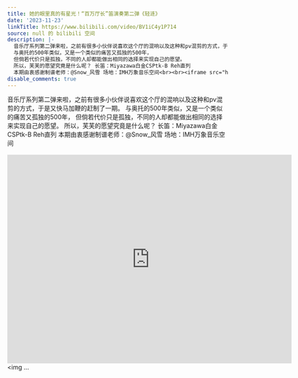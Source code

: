 ```yaml
---
title: 她的眼里真的有星光！“百万厅长”笛演奏第二弹《轻涟》
date: '2023-11-23'
linkTitle: https://www.bilibili.com/video/BV1iC4y1P714
source: null 的 bilibili 空间
description: |-
  音乐厅系列第二弹来啦，之前有很多小伙伴说喜欢这个厅的混响以及这种和pv混剪的方式，于是又快马加鞭的赶制了一期。
  与奥托的500年类似，又是一个类似的痛苦又孤独的500年，
  但倘若代价只是孤独，不同的人却都能做出相同的选择来实现自己的愿望。
  所以，芙芙的愿望究竟是什么呢？ 长笛：Miyazawa白金CSPtk-B Reh直列
  本期由衷感谢制谱老师：@Snow_风雪 场地：IMH万象音乐空间<br><br><iframe src="https://player.bilibili.com/player.html?aid=748833349&amp;high_quality=1&amp;autoplay=0" width="650" height="477" scrolling="no" border="0" frameborder="no" framespacing="0" allowfullscreen="true" referrerpolicy="no-referrer"></iframe><br><img ...
disable_comments: true
---
```

音乐厅系列第二弹来啦，之前有很多小伙伴说喜欢这个厅的混响以及这种和pv混剪的方式，于是又快马加鞭的赶制了一期。
与奥托的500年类似，又是一个类似的痛苦又孤独的500年，
但倘若代价只是孤独，不同的人却都能做出相同的选择来实现自己的愿望。
所以，芙芙的愿望究竟是什么呢？ 长笛：Miyazawa白金CSPtk-B Reh直列
本期由衷感谢制谱老师：@Snow_风雪 场地：IMH万象音乐空间<br><br><iframe src="https://player.bilibili.com/player.html?aid=748833349&amp;high_quality=1&amp;autoplay=0" width="650" height="477" scrolling="no" border="0" frameborder="no" framespacing="0" allowfullscreen="true" referrerpolicy="no-referrer"></iframe><br><img ...